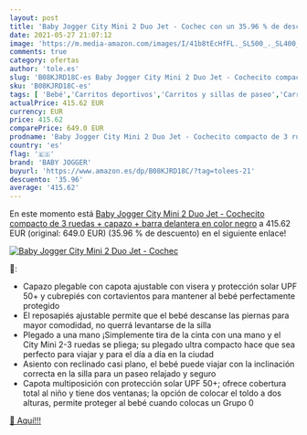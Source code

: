 ```yaml
---
layout: post
title: 'Baby Jogger City Mini 2 Duo Jet - Cochec con un 35.96 % de descuento'
date: 2021-05-27 21:07:12
image: 'https://m.media-amazon.com/images/I/41b8tEcHfFL._SL500_._SL400_.jpg'
comments: true
category: ofertas
author: 'tole.es'
slug: 'B08KJRD18C-es Baby Jogger City Mini 2 Duo Jet - Cochecito compacto de 3...'
sku: 'B08KJRD18C-es'
tags: [ 'Bebé','Carritos deportivos','Carritos y sillas de paseo','Carritos, sillas de paseo y accesorios','baby','baby jogger','jogger', ]
actualPrice: 415.62 EUR
currency: EUR
price: 415.62
comparePrice: 649.0 EUR
prodname: 'Baby Jogger City Mini 2 Duo Jet - Cochecito compacto de 3 ruedas + capazo + barra delantera en color negro'
country: 'es'
flag: '🇪🇸'
brand: 'BABY JOGGER'
buyurl: 'https://www.amazon.es/dp/B08KJRD18C/?tag=tolees-21'
descuento: '35.96'
average: '415.62'
---
```


En este momento está [Baby Jogger City Mini 2 Duo Jet - Cochecito compacto de 3 ruedas + capazo + barra delantera en color negro](https://www.amazon.es/dp/B08KJRD18C/?tag=tolees-21) a 415.62 EUR (original: 649.0 EUR) (35.96 %  de descuento) en el siguiente enlace!

[![Baby Jogger City Mini 2 Duo Jet - Cochec](https://m.media-amazon.com/images/I/41b8tEcHfFL._SL500_._SL400_.jpg)](https://www.amazon.es/dp/B08KJRD18C/?tag=tolees-21)

🔎:

- Capazo plegable con capota ajustable con visera y protección solar UPF 50+ y cubrepiés con cortavientos para mantener al bebé perfectamente protegido
- El reposapiés ajustable permite que el bebé descanse las piernas para mayor comodidad, no querrá levantarse de la silla
- Plegado a una mano ¡Simplemente tira de la cinta con una mano y el City Mini 2-3 ruedas se pliega; su plegado ultra compacto hace que sea perfecto para viajar y para el día a día en la ciudad
- Asiento con reclinado casi plano, el bebé puede viajar con la inclinación correcta en la silla para un paseo relajado y seguro
- Capota multiposición con protección solar UPF 50+; ofrece cobertura total al niño y tiene dos ventanas; la opción de colocar el toldo a dos alturas, permite proteger al bebé cuando colocas un Grupo 0

[🛒 Aquí!!!](https://www.amazon.es/dp/B08KJRD18C/?tag=tolees-21)
